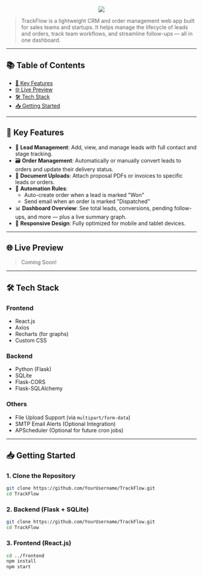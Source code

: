 <center>
  <img src="https://readme-typing-svg.herokuapp.com?color=FF69B4&size=40&width=900&height=80&lines=Welcome+to+TrackFlow+CRM" />
</center>

> TrackFlow is a lightweight CRM and order management web app built for sales teams and startups. It helps manage the lifecycle of leads and orders, track team workflows, and streamline follow-ups — all in one dashboard.

---

## 📚 Table of Contents
- [🚀 Key Features](#-key-features)
- [🌐 Live Preview](#-live-preview)
- [🛠️ Tech Stack](#️-tech-stack)
- [📥 Getting Started](#-getting-started)

---

## 🚀 Key Features

- 👤 **Lead Management**: Add, view, and manage leads with full contact and stage tracking.
- 🗃️ **Order Management**: Automatically or manually convert leads to orders and update their delivery status.
- 📄 **Document Uploads**: Attach proposal PDFs or invoices to specific leads or orders.
- 🔁 **Automation Rules**:
  - Auto-create order when a lead is marked "Won"
  - Send email when an order is marked "Dispatched"
- 📊 **Dashboard Overview**: See total leads, conversions, pending follow-ups, and more — plus a live summary graph.
- 📱 **Responsive Design**: Fully optimized for mobile and tablet devices.

---

## 🌐 Live Preview

> Coming Soon!

---

## 🛠️ Tech Stack

### Frontend  
- React.js  
- Axios  
- Recharts (for graphs)  
- Custom CSS  

### Backend  
- Python (Flask)  
- SQLite  
- Flask-CORS  
- Flask-SQLAlchemy  

### Others  
- File Upload Support (via `multipart/form-data`)  
- SMTP Email Alerts (Optional Integration)  
- APScheduler (Optional for future cron jobs)

---

## 📥 Getting Started

### 1. Clone the Repository

```bash
git clone https://github.com/YourUsername/TrackFlow.git
cd TrackFlow
```

### 2. Backend (Flask + SQLite)
```bash
git clone https://github.com/YourUsername/TrackFlow.git
cd TrackFlow
```

### 3. Frontend (React.js)
```bash
cd ../frontend
npm install
npm start
```
